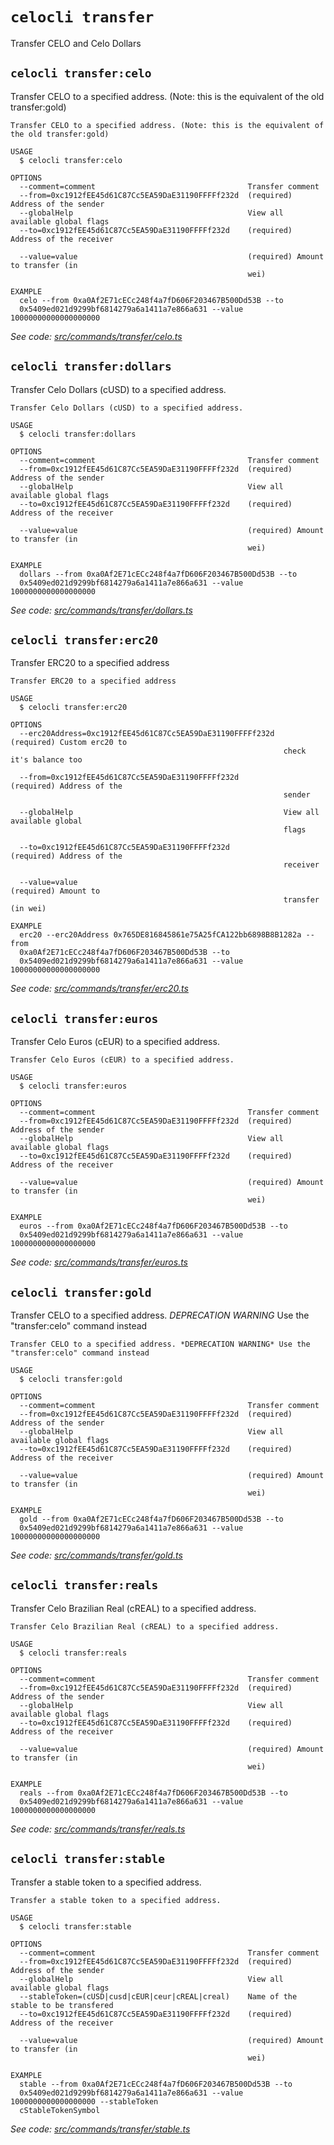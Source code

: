 # `celocli transfer`

Transfer CELO and Celo Dollars


## `celocli transfer:celo`

Transfer CELO to a specified address. (Note: this is the equivalent of the old transfer:gold)

```
Transfer CELO to a specified address. (Note: this is the equivalent of the old transfer:gold)

USAGE
  $ celocli transfer:celo

OPTIONS
  --comment=comment                                  Transfer comment
  --from=0xc1912fEE45d61C87Cc5EA59DaE31190FFFFf232d  (required) Address of the sender
  --globalHelp                                       View all available global flags
  --to=0xc1912fEE45d61C87Cc5EA59DaE31190FFFFf232d    (required) Address of the receiver

  --value=value                                      (required) Amount to transfer (in
                                                     wei)

EXAMPLE
  celo --from 0xa0Af2E71cECc248f4a7fD606F203467B500Dd53B --to
  0x5409ed021d9299bf6814279a6a1411a7e866a631 --value 10000000000000000000
```

_See code: [src/commands/transfer/celo.ts](https://github.com/celo-org/developer-tooling/tree/master/packages/cli/src/commands/transfer/celo.ts)_

## `celocli transfer:dollars`

Transfer Celo Dollars (cUSD) to a specified address.

```
Transfer Celo Dollars (cUSD) to a specified address.

USAGE
  $ celocli transfer:dollars

OPTIONS
  --comment=comment                                  Transfer comment
  --from=0xc1912fEE45d61C87Cc5EA59DaE31190FFFFf232d  (required) Address of the sender
  --globalHelp                                       View all available global flags
  --to=0xc1912fEE45d61C87Cc5EA59DaE31190FFFFf232d    (required) Address of the receiver

  --value=value                                      (required) Amount to transfer (in
                                                     wei)

EXAMPLE
  dollars --from 0xa0Af2E71cECc248f4a7fD606F203467B500Dd53B --to
  0x5409ed021d9299bf6814279a6a1411a7e866a631 --value 1000000000000000000
```

_See code: [src/commands/transfer/dollars.ts](https://github.com/celo-org/developer-tooling/tree/master/packages/cli/src/commands/transfer/dollars.ts)_

## `celocli transfer:erc20`

Transfer ERC20 to a specified address

```
Transfer ERC20 to a specified address

USAGE
  $ celocli transfer:erc20

OPTIONS
  --erc20Address=0xc1912fEE45d61C87Cc5EA59DaE31190FFFFf232d  (required) Custom erc20 to
                                                             check it's balance too

  --from=0xc1912fEE45d61C87Cc5EA59DaE31190FFFFf232d          (required) Address of the
                                                             sender

  --globalHelp                                               View all available global
                                                             flags

  --to=0xc1912fEE45d61C87Cc5EA59DaE31190FFFFf232d            (required) Address of the
                                                             receiver

  --value=value                                              (required) Amount to
                                                             transfer (in wei)

EXAMPLE
  erc20 --erc20Address 0x765DE816845861e75A25fCA122bb6898B8B1282a --from
  0xa0Af2E71cECc248f4a7fD606F203467B500Dd53B --to
  0x5409ed021d9299bf6814279a6a1411a7e866a631 --value 10000000000000000000
```

_See code: [src/commands/transfer/erc20.ts](https://github.com/celo-org/developer-tooling/tree/master/packages/cli/src/commands/transfer/erc20.ts)_

## `celocli transfer:euros`

Transfer Celo Euros (cEUR) to a specified address.

```
Transfer Celo Euros (cEUR) to a specified address.

USAGE
  $ celocli transfer:euros

OPTIONS
  --comment=comment                                  Transfer comment
  --from=0xc1912fEE45d61C87Cc5EA59DaE31190FFFFf232d  (required) Address of the sender
  --globalHelp                                       View all available global flags
  --to=0xc1912fEE45d61C87Cc5EA59DaE31190FFFFf232d    (required) Address of the receiver

  --value=value                                      (required) Amount to transfer (in
                                                     wei)

EXAMPLE
  euros --from 0xa0Af2E71cECc248f4a7fD606F203467B500Dd53B --to
  0x5409ed021d9299bf6814279a6a1411a7e866a631 --value 1000000000000000000
```

_See code: [src/commands/transfer/euros.ts](https://github.com/celo-org/developer-tooling/tree/master/packages/cli/src/commands/transfer/euros.ts)_

## `celocli transfer:gold`

Transfer CELO to a specified address. _DEPRECATION WARNING_ Use the "transfer:celo" command instead

```
Transfer CELO to a specified address. *DEPRECATION WARNING* Use the "transfer:celo" command instead

USAGE
  $ celocli transfer:gold

OPTIONS
  --comment=comment                                  Transfer comment
  --from=0xc1912fEE45d61C87Cc5EA59DaE31190FFFFf232d  (required) Address of the sender
  --globalHelp                                       View all available global flags
  --to=0xc1912fEE45d61C87Cc5EA59DaE31190FFFFf232d    (required) Address of the receiver

  --value=value                                      (required) Amount to transfer (in
                                                     wei)

EXAMPLE
  gold --from 0xa0Af2E71cECc248f4a7fD606F203467B500Dd53B --to
  0x5409ed021d9299bf6814279a6a1411a7e866a631 --value 10000000000000000000
```

_See code: [src/commands/transfer/gold.ts](https://github.com/celo-org/developer-tooling/tree/master/packages/cli/src/commands/transfer/gold.ts)_

## `celocli transfer:reals`

Transfer Celo Brazilian Real (cREAL) to a specified address.

```
Transfer Celo Brazilian Real (cREAL) to a specified address.

USAGE
  $ celocli transfer:reals

OPTIONS
  --comment=comment                                  Transfer comment
  --from=0xc1912fEE45d61C87Cc5EA59DaE31190FFFFf232d  (required) Address of the sender
  --globalHelp                                       View all available global flags
  --to=0xc1912fEE45d61C87Cc5EA59DaE31190FFFFf232d    (required) Address of the receiver

  --value=value                                      (required) Amount to transfer (in
                                                     wei)

EXAMPLE
  reals --from 0xa0Af2E71cECc248f4a7fD606F203467B500Dd53B --to
  0x5409ed021d9299bf6814279a6a1411a7e866a631 --value 1000000000000000000
```

_See code: [src/commands/transfer/reals.ts](https://github.com/celo-org/developer-tooling/tree/master/packages/cli/src/commands/transfer/reals.ts)_

## `celocli transfer:stable`

Transfer a stable token to a specified address.

```
Transfer a stable token to a specified address.

USAGE
  $ celocli transfer:stable

OPTIONS
  --comment=comment                                  Transfer comment
  --from=0xc1912fEE45d61C87Cc5EA59DaE31190FFFFf232d  (required) Address of the sender
  --globalHelp                                       View all available global flags
  --stableToken=(cUSD|cusd|cEUR|ceur|cREAL|creal)    Name of the stable to be transfered
  --to=0xc1912fEE45d61C87Cc5EA59DaE31190FFFFf232d    (required) Address of the receiver

  --value=value                                      (required) Amount to transfer (in
                                                     wei)

EXAMPLE
  stable --from 0xa0Af2E71cECc248f4a7fD606F203467B500Dd53B --to
  0x5409ed021d9299bf6814279a6a1411a7e866a631 --value 1000000000000000000 --stableToken
  cStableTokenSymbol
```

_See code: [src/commands/transfer/stable.ts](https://github.com/celo-org/developer-tooling/tree/master/packages/cli/src/commands/transfer/stable.ts)_
